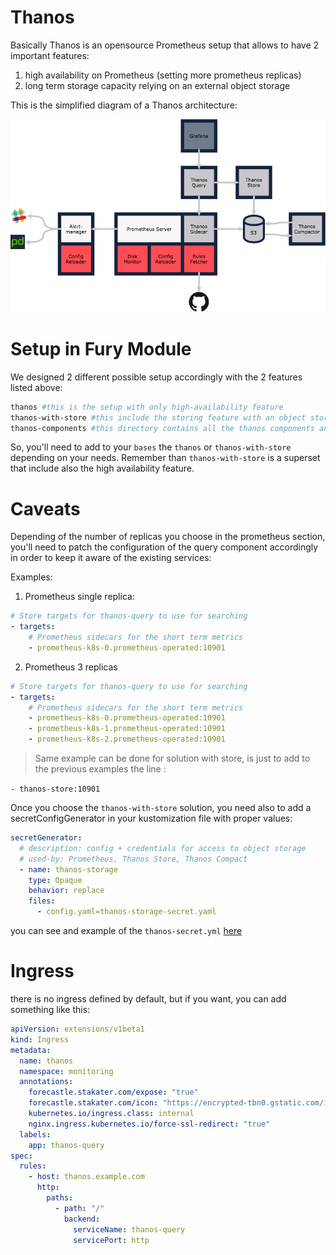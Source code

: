 # Thanos

Basically Thanos is an opensource Prometheus setup that allows to have 2 important features:

1. high availability on Prometheus (setting more prometheus replicas)
2. long term storage capacity relying on an external object storage

This is the simplified diagram of a Thanos architecture:

![thanos-architecture](images/thanos-arch.png)


# Setup in Fury Module

We designed 2 different possible setup accordingly with the 2 features listed above:

```bash
thanos #this is the setup with only high-availability feature
thanos-with-store #this include the storing feature with an object storage
thanos-components #this directory contains all the thanos components and is intended to not be used directly
```
So, you'll need to add to your `bases` the `thanos` or `thanos-with-store` depending on your needs.
Remember than `thanos-with-store` is a superset that include also the high availability feature. 

# Caveats

Depending of the number of replicas you choose in the prometheus section, you'll need to patch the configuration of the query component accordingly in order to keep it aware of the existing services:

Examples:

1. Prometheus single replica:
```yml
# Store targets for thanos-query to use for searching
- targets:
    # Prometheus sidecars for the short term metrics
    - prometheus-k8s-0.prometheus-operated:10901
```

2. Prometheus 3 replicas
```yml
# Store targets for thanos-query to use for searching
- targets:
    # Prometheus sidecars for the short term metrics
    - prometheus-k8s-0.prometheus-operated:10901
    - prometheus-k8s-1.prometheus-operated:10901
    - prometheus-k8s-2.prometheus-operated:10901
```

> Same example can be done for solution with store, is just to add to the previous examples the line :

`- thanos-store:10901`

Once you choose the `thanos-with-store` solution, you need also to add a secretConfigGenerator in your kustomization file with proper values:


```yml
secretGenerator:
  # description: config + credentials for access to object storage
  # used-by: Prometheus, Thanos Store, Thanos Compact
  - name: thanos-storage
    type: Opaque
    behavior: replace
    files:
      - config.yaml=thanos-storage-secret.yaml
```

you can see and example of the `thanos-secret.yml` [here](thanos-components/thanos-store/thanos-storage-secret.yaml)

# Ingress

there is no ingress defined by default, but if you want, you can add something like this:

```yaml
apiVersion: extensions/v1beta1
kind: Ingress
metadata:
  name: thanos
  namespace: monitoring
  annotations:
    forecastle.stakater.com/expose: "true"
    forecastle.stakater.com/icon: "https://encrypted-tbn0.gstatic.com/images?q=tbn:ANd9GcRQIi0w9WqMmkCcjgC03kxOFhkdeDuV2UIgKo9xfiugGSjRLxstEw"
    kubernetes.io/ingress.class: internal
    nginx.ingress.kubernetes.io/force-ssl-redirect: "true"
  labels:
    app: thanos-query
spec:
  rules:
    - host: thanos.example.com
      http:
        paths:
          - path: "/"
            backend:
              serviceName: thanos-query
              servicePort: http
```
